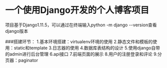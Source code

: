 # 一个使用Django开发的个人博客项目
项目基于Django1.11.5，可以通过在终端输入python -m django --version查看django版本

###搭建环节：
1.基本环境搭建：virtualenv环境的使用
2.静态文件和模板的使用：static和template
3.日志器的使用
4.数据库表结构的设计
5.使用django自带的admin进行后台管理
6.api接口
7.前端页面的展示
8.用户的注册登录和评论
9.分页器：paginator